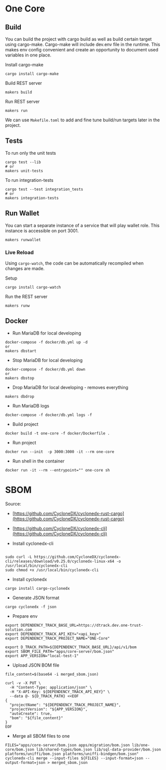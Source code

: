 # One Core

## Build

You can build the project with cargo build as well as build certain target using cargo-make.
Cargo-make will include dev.env file in the runtime. This makes env config convenient
and create an opportunity to document used variables in one place.

Install cargo-make

```shell
cargo install cargo-make
```

Build REST server
```shell
makers build
```

Run REST server
```shell
makers run
```

We can use `Makefile.toml` to add and fine tune build/run targets later in the project.

## Tests

To run only the unit tests 

```shell
cargo test --lib
# or 
makers unit-tests
```

To run integration-tests 
```shell
cargo test --test integration_tests
# or 
makers integration-tests
```


## Run Wallet

You can start a separate instance of a service that will play wallet role. This instance is accessible on port 3001.

```shell
makers runwallet
```

### Live Reload

Using `cargo-watch`, the code can be automatically recompiled when changes are made.

Setup

```
cargo install cargo-watch
```

Run the REST server

```
makers runw
```


## Docker

* Run MariaDB for local developing
```shell
docker-compose -f docker/db.yml up -d
or
makers dbstart
```

* Stop MariaDB for local developing
```shell
docker-compose -f docker/db.yml down
or
makers dbstop
```

* Drop MariaDB for local developing - removes everything
```shell
makers dbdrop
```

* Run MariaDB logs
```shell
docker-compose -f docker/db.yml logs -f
```

* Build project
```shell
docker build -t one-core -f docker/Dockerfile .
```

* Run project
```shell
docker run --init  -p 3000:3000 -it --rm one-core
```

* Run shell in the container
```shell
docker run -it --rm --entrypoint="" one-core sh
```


# SBOM 

Source: 
* [https://github.com/CycloneDX/cyclonedx-rust-cargo](https://github.com/CycloneDX/cyclonedx-rust-cargo)
* [https://github.com/CycloneDX/cyclonedx-cli](https://github.com/CycloneDX/cyclonedx-cli)

* Install cyclonedx-cli
```shell

sudo curl -L https://github.com/CycloneDX/cyclonedx-cli/releases/download/v0.25.0/cyclonedx-linux-x64 -o /usr/local/bin/cyclonedx-cli
sudo chmod +x /usr/local/bin/cyclonedx-cli
```
* Install cyclonedx
```shell
cargo install cargo-cyclonedx
```

* Generate JSON format
```shell
cargo cyclonedx -f json
```

* Prepare env
```shell
export DEPENDENCY_TRACK_BASE_URL=https://dtrack.dev.one-trust-solution.com
export DEPENDENCY_TRACK_API_KEY="<api_key>"
export DEPENDENCY_TRACK_PROJECT_NAME="ONE-Core"

export D_TRACK_PATH=${DEPENDENCY_TRACK_BASE_URL}/api/v1/bom
export SBOM_FILE_PATH="apps/core-server/bom.json"
export APP_VERSION="local-test-1"
```

* Upload JSON BOM file
```shell
file_content=$(base64 -i merged_sbom.json)

curl -v -X PUT \
  -H "Content-Type: application/json" \
  -H "X-API-Key: ${DEPENDENCY_TRACK_API_KEY}" \
  --data @- ${D_TRACK_PATH} <<EOF
{
  "projectName": "${DEPENDENCY_TRACK_PROJECT_NAME}",
  "projectVersion": "${APP_VERSION}",
  "autoCreate": true,
  "bom": "${file_content}"
}
EOF
```

* Merge all SBOM files to one
```shell
FILES="apps/core-server/bom.json apps/migration/bom.json lib/one-core/bom.json lib/shared-types/bom.json lib/sql-data-provider/bom.json platforms/uniffi/bom.json platforms/uniffi-bindgen/bom.json"
cyclonedx-cli merge --input-files ${FILES} --input-format=json --output-format=json > merged_sbom.json
```
